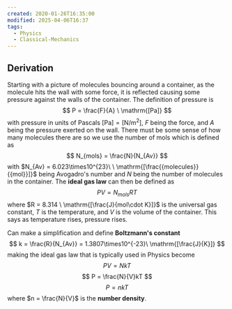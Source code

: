 ```yaml
---
created: 2020-01-26T16:35:00
modified: 2025-04-06T16:37
tags:
  - Physics
  - Classical-Mechanics
---
```

## Derivation
Starting with a picture of molecules bouncing around a container, as the molecule hits the wall with some force, it is reflected causing some pressure against the walls of the container. The definition of pressure is
$$
P = \frac{F}{A} \ \mathrm{[Pa]}
$$
with pressure in units of Pascals $\mathrm{[Pa]} = \mathrm{[N/m^2]}$, $F$ being the force, and $A$ being the pressure exerted on the wall. There must be some sense of how many molecules there are so we use the number of mols which is defined as
$$
N_{mols} = \frac{N}{N_{Av}}
$$
with $N_{Av} = 6.023\times10^{23}\ \ \mathrm{[\frac{{molecules}}{{mol}}]}$ being Avogadro's number and $N$ being the number of molecules in the container. The __ideal gas law__ can then be defined as
$$
PV = N_{mols}RT
$$
where $R = 8.314 \ \mathrm{[\frac{J}{mol\cdot K}]}$ is the universal gas constant, $T$ is the temperature, and $V$ is the volume of the container. This says as temperature rises, pressure rises.

Can make a simplification and define __Boltzmann's constant__
$$
k = \frac{R}{N_{Av}} = 1.3807\times10^{-23}\ \mathrm{[\frac{J}{K}]}
$$
making the ideal gas law that is typically used in Physics become
$$
PV = NkT
$$
$$
P = \frac{N}{V}kT
$$
$$
P = nkT
$$
where $n = \frac{N}{V}$ is the __number density__. 